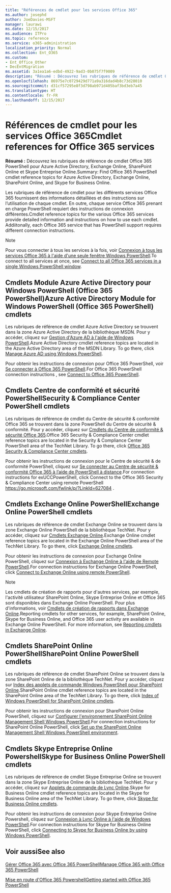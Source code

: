 ```yaml
---
title: "Références de cmdlet pour les services Office 365"
ms.author: josephd
author: JoeDavies-MSFT
manager: laurawi
ms.date: 12/15/2017
ms.audience: ITPro
ms.topic: reference
ms.service: o365-administration
localization_priority: Normal
ms.collection: Ent_O365
ms.custom:
- Ent_Office_Other
- DecEntMigration
ms.assetid: 3a1ea1a6-edbd-4922-9ad3-0b075f7f9009
description: "Résumé : Découvrez les rubriques de référence de cmdlet Office 365 PowerShell pour Azure Active Directory, Exchange Online, SharePoint Online et Skype Entreprise Online."
ms.openlocfilehash: 86975e7c0729429d771a9a316dad4b8c73d28010
ms.sourcegitcommit: d31cf57295e8f3d798ab971d405baf3bd3eb7a45
ms.translationtype: HT
ms.contentlocale: fr-FR
ms.lasthandoff: 12/15/2017
---
```

# <a name="cmdlet-references-for-office-365-services"></a><span data-ttu-id="6f225-103">Références de cmdlet pour les services Office 365</span><span class="sxs-lookup"><span data-stu-id="6f225-103">Cmdlet references for Office 365 services</span></span>

 <span data-ttu-id="6f225-104">**Résumé :** Découvrez les rubriques de référence de cmdlet Office 365 PowerShell pour Azure Active Directory, Exchange Online, SharePoint Online et Skype Entreprise Online.</span><span class="sxs-lookup"><span data-stu-id="6f225-104">Summary: Find Office 365 PowerShell cmdlet reference topics for Azure Active Directory, Exchange Online, SharePoint Online, and Skype for Business Online.</span></span>
  
<span data-ttu-id="6f225-p101">Les rubriques de référence de cmdlet pour les différents services Office 365 fournissent des informations détaillées et des instructions sur l’utilisation de chaque cmdlet. En outre, chaque service Office 365 prenant en charge PowerShell requiert des instructions de connexion différentes.</span><span class="sxs-lookup"><span data-stu-id="6f225-p101">Cmdlet reference topics for the various Office 365 services provide detailed information and instructions on how to use each cmdlet. Addiitonally, each Office 365 service that has PowerShell support requires different connection instructions.</span></span>
  
> [!NOTE]
> <span data-ttu-id="6f225-107">Pour vous connecter à tous les services à la fois, voir [Connexion à tous les services Office 365 à l'aide d'une seule fenêtre Windows PowerShell](connect-to-all-office-365-services-in-a-single-windows-powershell-window.md).</span><span class="sxs-lookup"><span data-stu-id="6f225-107">To connect to all services at once, see [Connect to all Office 365 services in a single Windows PowerShell window](connect-to-all-office-365-services-in-a-single-windows-powershell-window.md).</span></span> 
  
## <a name="azure-active-directory-module-for-windows-powershell-office-365-powershell-cmdlets"></a><span data-ttu-id="6f225-108">Cmdlets Module Azure Active Directory pour Windows PowerShell (Office 365 PowerShell)</span><span class="sxs-lookup"><span data-stu-id="6f225-108">Azure Active Directory Module for Windows PowerShell (Office 365 PowerShell) cmdlets</span></span>

<span data-ttu-id="6f225-p102">Les rubriques de référence de cmdlet Azure Active Directory se trouvent dans la zone Azure Active Directory de la bibliothèque MSDN. Pour y accéder, cliquez sur [Gestion d'Azure AD à l'aide de Windows PowerShell](https://go.microsoft.com/fwlink/p/?LinkId=691475).</span><span class="sxs-lookup"><span data-stu-id="6f225-p102">Azure Active Directory cmdlet reference topics are located in the Azure Active Directory area of the MSDN Library. To go there, click [Manage Azure AD using Windows PowerShell](https://go.microsoft.com/fwlink/p/?LinkId=691475).</span></span>
  
<span data-ttu-id="6f225-111">Pour obtenir les instructions de connexion pour Office 365 PowerShell, voir [Se connecter à Office 365 PowerShell](connect-to-office-365-powershell.md).</span><span class="sxs-lookup"><span data-stu-id="6f225-111">For Office 365 PowerShell connection instructions , see [Connect to Office 365 PowerShell](connect-to-office-365-powershell.md).</span></span>
  
## <a name="security-amp-compliance-center-powershell-cmdlets"></a><span data-ttu-id="6f225-112">Cmdlets Centre de conformité et sécurité PowerShell</span><span class="sxs-lookup"><span data-stu-id="6f225-112">Security &amp; Compliance Center PowerShell cmdlets</span></span>

<span data-ttu-id="6f225-p103">Les rubriques de référence de cmdlet du Centre de sécurité &amp; conformité Office 365 se trouvent dans la zone PowerShell du Centre de sécurité &amp; conformité. Pour y accéder, cliquez sur [Cmdlets du Centre de conformité &amp; sécurité Office 365](https://go.microsoft.com/fwlink/p/?LinkId=627085).</span><span class="sxs-lookup"><span data-stu-id="6f225-p103">Office 365 Security &amp; Compliance Center cmdlet reference topics are located in the Security &amp; Compliance Center PowerShell area of the TechNet Library. To go there, click [Office 365 Security &amp; Compliance Center cmdlets](https://go.microsoft.com/fwlink/p/?LinkId=627085).</span></span>
  
<span data-ttu-id="6f225-115">Pour obtenir les instructions de connexion pour le Centre de sécurité &amp; de conformité PowerShell, cliquez sur [Se connecter au Centre de sécurité &amp; conformité Office 365 à l’aide de PowerShell à distance](https://go.microsoft.com/fwlink/p/?LinkId=627084).</span><span class="sxs-lookup"><span data-stu-id="6f225-115">For connection instructions for exUCCPowerShell, click  Connect to the Office 365 Security & Compliance Center using remote PowerShell https://go.microsoft.com/fwlink/p/?LinkId=627084 .</span></span>
  
## <a name="exchange-online-powershell-cmdlets"></a><span data-ttu-id="6f225-116">Cmdlets Exchange Online PowerShell</span><span class="sxs-lookup"><span data-stu-id="6f225-116">Exchange Online PowerShell cmdlets</span></span>

<span data-ttu-id="6f225-p104">Les rubriques de référence de cmdlet Exchange Online se trouvent dans la zone Exchange Online PowerShell de la bibliothèque TechNet. Pour y accéder, cliquez sur [Cmdlets Exchange Online](https://go.microsoft.com/fwlink/p/?LinkID=328213).</span><span class="sxs-lookup"><span data-stu-id="6f225-p104">Exchange Online cmdlet reference topics are located in the Exchange Online PowerShell area of the TechNet Library. To go there, click [Exchange Online cmdlets](https://go.microsoft.com/fwlink/p/?LinkID=328213).</span></span>
  
<span data-ttu-id="6f225-119">Pour obtenir les instructions de connexion pour Exchange Online PowerShell, cliquez sur [Connexion à Exchange Online à l'aide de Remote PowerShell](https://go.microsoft.com/fwlink/p/?LinkId=396554).</span><span class="sxs-lookup"><span data-stu-id="6f225-119">For connection instructions for Exchange Online PowerShell, click [Connect to Exchange Online using remote PowerShell](https://go.microsoft.com/fwlink/p/?LinkId=396554).</span></span>
  
> [!NOTE]
> <span data-ttu-id="6f225-p105">Les cmdlets de création de rapports pour d'autres services, par exemple, l'activité utilisateur SharePoint Online, Skype Entreprise Online et Office 365 sont disponibles dans Exchange Online PowerShell. Pour plus d'informations, voir [Cmdlets de création de rapports dans Exchange Online](https://go.microsoft.com/fwlink/p/?LinkId=691595).</span><span class="sxs-lookup"><span data-stu-id="6f225-p105">Reporting cmdlets for other services, for example, SharePoint Online, Skype for Business Online, and Office 365 user activity are available in Exchange Online PowerShell. For more information, see [Reporting cmdlets in Exchange Online](https://go.microsoft.com/fwlink/p/?LinkId=691595).</span></span> 
  
## <a name="sharepoint-online-powershell-cmdlets"></a><span data-ttu-id="6f225-122">Cmdlets SharePoint Online PowerShell</span><span class="sxs-lookup"><span data-stu-id="6f225-122">SharePoint Online PowerShell cmdlets</span></span>

<span data-ttu-id="6f225-p106">Les rubriques de référence de cmdlet SharePoint Online se trouvent dans la zone SharePoint Online de la bibliothèque TechNet. Pour y accéder, cliquez sur [Index des applets de commande Windows PowerShell pour SharePoint Online](https://go.microsoft.com/fwlink/p/?LinkId=691476).</span><span class="sxs-lookup"><span data-stu-id="6f225-p106">SharePoint Online cmdlet reference topics are located in the SharePoint Online area of the TechNet Library. To go there, click [Index of Windows PowerShell for SharePoint Online cmdlets](https://go.microsoft.com/fwlink/p/?LinkId=691476).</span></span>
  
<span data-ttu-id="6f225-125">Pour obtenir les instructions de connexion pour SharePoint Online PowerShell, cliquez sur [Configurer l'environnement SharePoint Online Management Shell Windows PowerShell](https://go.microsoft.com/fwlink/p/?LinkId=691603).</span><span class="sxs-lookup"><span data-stu-id="6f225-125">For connection instructions for SharePoint Online PowerShell, click [Set up the SharePoint Online Management Shell Windows PowerShell environment](https://go.microsoft.com/fwlink/p/?LinkId=691603).</span></span>
  
## <a name="skype-for-business-online-powershell-cmdlets"></a><span data-ttu-id="6f225-126">Cmdlets Skype Entreprise Online Powershell</span><span class="sxs-lookup"><span data-stu-id="6f225-126">Skype for Business Online PowerShell cmdlets</span></span>

<span data-ttu-id="6f225-p107">Les rubriques de référence de cmdlet Skype Entreprise Online se trouvent dans la zone Skype Entreprise Online de la bibliothèque TechNet. Pour y accéder, cliquez sur [Applets de commande de Lync Online](https://go.microsoft.com/fwlink/p/?LinkId=691474).</span><span class="sxs-lookup"><span data-stu-id="6f225-p107">Skype for Business Online cmdlet reference topics are located in the Skype for Business Online area of the TechNet Library. To go there, click [Skype for Business Online cmdlets](https://go.microsoft.com/fwlink/p/?LinkId=691474).</span></span>
  
<span data-ttu-id="6f225-129">Pour obtenir les instructions de connexion pour Skype Entreprise Online Powershell, cliquez sur [Connexion à Lync Online à l'aide de Windows PowerShell](https://go.microsoft.com/fwlink/p/?LinkId=691607).</span><span class="sxs-lookup"><span data-stu-id="6f225-129">For connection instructions for Skype for Business Online PowerShell, click [Connecting to Skype for Business Online by using Windows PowerShell](https://go.microsoft.com/fwlink/p/?LinkId=691607).</span></span>
  
## <a name="see-also"></a><span data-ttu-id="6f225-130">Voir aussi</span><span class="sxs-lookup"><span data-stu-id="6f225-130">See also</span></span>

#### 

[<span data-ttu-id="6f225-131">Gérer Office 365 avec Office 365 PowerShell</span><span class="sxs-lookup"><span data-stu-id="6f225-131">Manage Office 365 with Office 365 PowerShell</span></span>](manage-office-365-with-office-365-powershell.md)
  
[<span data-ttu-id="6f225-132">Mise en route d'Office 365 Powershell</span><span class="sxs-lookup"><span data-stu-id="6f225-132">Getting started with Office 365 PowerShell</span></span>](getting-started-with-office-365-powershell.md)

